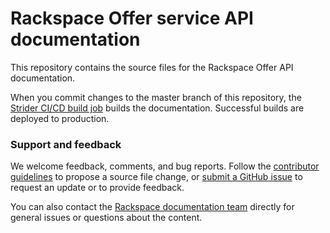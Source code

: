 # Rackspace Offer service API documentation

This repository contains the source files for the Rackspace Offer API
documentation.

When you commit changes to the master branch of this repository, the
[Strider CI/CD build
job](https://build.developer.rackspace.com/rackerlabs/docs-cloud-files/)
builds the documentation. Successful builds are deployed to production.

### Support and feedback

We welcome feedback, comments, and bug reports. Follow the
[contributor guidelines](CONTRIBUTING.md)
to propose a source file change, or [submit a GitHub
issue](https://github.com/rackerlabs/docs-cloud-files/issues/new)
to request an update or to provide feedback.

You can also contact the [Rackspace documentation
team](mailto:devdoc@rackspace.com) directly for general issues
or questions about the content. 
